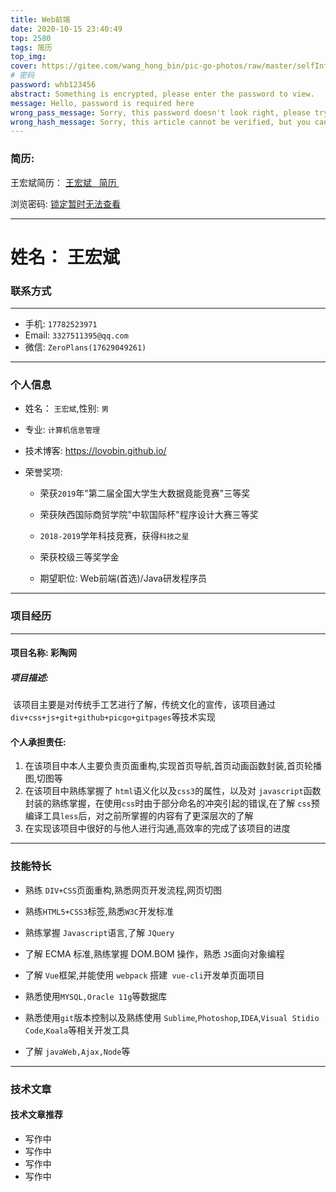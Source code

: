```yaml
---
title: Web前端
date: 2020-10-15 23:40:49
top: 2580
tags: 简历
top_img:
cover: https://gitee.com/wang_hong_bin/pic-go-photos/raw/master/selfInfo.jpg
# 密码
password: whb123456
abstract: Something is encrypted, please enter the password to view.
message: Hello, password is required here
wrong_pass_message: Sorry, this password doesn't look right, please try again.
wrong_hash_message: Sorry, this article cannot be verified, but you can still see the decrypted content
---
```


###  简历:
<!-- more -->

 王宏斌简历： <a href="https://www.qmjianli.com/cv/201014KBYIX4RBJPL">王宏斌   简历 </a>

浏览密码: <a href="javascript:void(0)">锁定暂时无法查看</a>

<hr />



#  姓名： 王宏斌



###  联系方式

<hr />

+ 手机: `17782523971`
+ Email:  `3327511395@qq.com`
+ 微信: `ZeroPlans(17629049261)`

<hr />

###  个人信息

+ 姓名： `王宏斌`,性别: `男`
+ 专业: `计算机信息管理`
+ 技术博客: <a href="https://lovobin.github.io/">https://lovobin.github.io/</a>

+ 荣誉奖项:

  + 荣获`2019`年"第二届全国大学生大数据竟能竞赛"三等奖
  + 荣获陕西国际商贸学院"中软国际杯"程序设计大赛三等奖
  + `2018-2019`学年科技竞赛，获得`科技之星`
  + 荣获校级三等奖学金

  + 期望职位: Web前端(首选)/Java研发程序员

<hr />

###  项目经历

<hr />

####  项目名称: 彩陶网

#####  项目描述:

​        该项目主要是对传统手工艺进行了解，传统文化的宣传，该项目通过 `div+css+js+git+github+picgo+gitpages`等技术实现

####  个人承担责任:

1.  在该项目中本人主要负责页面重构,实现首页导航,首页动画函数封装,首页轮播图,切图等
2.  在该项目中熟练掌握了 `html`语义化以及`css3`的属性，以及对 `javascript`函数封装的熟练掌握，在使用`css`时由于部分命名的冲突引起的错误,在了解 `css`预编译工具`less`后，对之前所掌握的内容有了更深层次的了解
3.  在实现该项目中很好的与他人进行沟通,高效率的完成了该项目的进度

<hr />

###  技能特长

+ 熟练 `DIV+CSS`页面重构,熟悉网页开发流程,网页切图
+ 熟练`HTML5+CSS3`标签,熟悉`W3C`开发标准

+ 熟练掌握 `Javascript`语言,了解 `JQuery`

+ 了解 ECMA 标准,熟练掌握 DOM.BOM 操作，熟悉 `JS`面向对象编程
+ 了解 `Vue`框架,并能使用 `webpack` 搭建` vue-cli`开发单页面项目
+ 熟悉使用`MYSQL,Oracle 11g`等数据库
+ 熟悉使用`git`版本控制以及熟练使用 `Sublime`,`Photoshop`,`IDEA`,`Visual Stidio Code`,`Koala`等相关开发工具
+ 了解 `javaWeb,Ajax,Node`等

<hr />

###  技术文章

####  技术文章推荐

+ 写作中
+ 写作中
+ 写作中
+ 写作中

